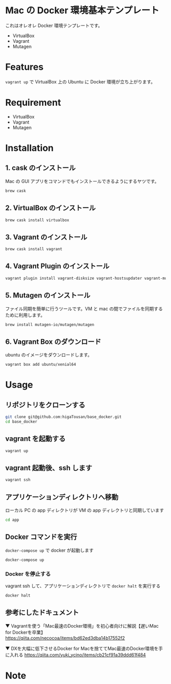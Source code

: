 # Mac の Docker 環境基本テンプレート

これはオレオレ Docker 環境テンプレートです。

- VirtualBox
- Vagrant
- Mutagen

# Features

`vagrant up` で VirtualBox 上の Ubuntu に Docker 環境が立ち上がります。

# Requirement

* VirtualBox
* Vagrant
* Mutagen

# Installation

## 1. cask のインストール
Mac の GUI アプリをコマンドでもインストールできるようにするヤツです。
```bash
brew cask
```
## 2. VirtualBox のインストール
```bash
brew cask install virtualbox
```
## 3. Vagrant のインストール
```bash
brew cask install vagrant
```
## 4. Vagrant Plugin のインストール
```bash
vagrant plugin install vagrant-disksize vagrant-hostsupdater vagrant-mutagen vagrant-docker-compose
```
## 5. Mutagen のインストール
ファイル同期を簡単に行うツールです。VM と mac の間でファイルを同期するために利用します。
```bash
brew install mutagen-io/mutagen/mutagen
```
## 6. Vagrant Box のダウンロード
ubuntu のイメージをダウンロードします。
```bash
vagrant box add ubuntu/xenial64
```

# Usage
## リポジトリをクローンする
```bash
git clone git@github.com:higaTousan/base_docker.git
cd base_docker
```
## vagrant を起動する
```bash
vagrant up
```
## vagrant 起動後、ssh します
```bash
vagrant ssh
```
## アプリケーションディレクトリへ移動
ローカル PC の app ディレクトリが VM の app ディレクトリと同期しています
```bash
cd app
```
## Docker コマンドを実行
`docker-compose up` で docker が起動します
```bash
docker-compose up
```
### Docker を停止する
vagrant ssh して、アプリケーションディレクトリで `docker halt` を実行する
```bash
docker halt
```

## 参考にしたドキュメント
▼ Vagrantを使う「Mac最速のDocker環境」を初心者向けに解説【遅いMac for Dockerを卒業】
https://qiita.com/necocoa/items/bd62ed3dba14b17552f2

▼ DXを大幅に低下させるDocker for Macを捨ててMac最速のDocker環境を手に入れる
https://qiita.com/yuki_ycino/items/cb21cf91a39ddd61f484

# Note

